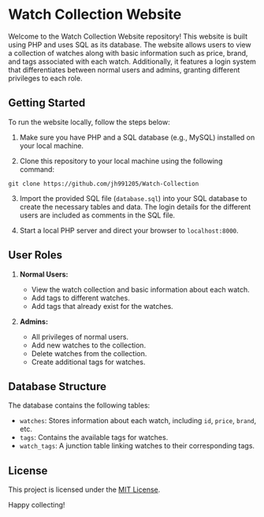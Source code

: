 # Watch Collection Website

Welcome to the Watch Collection Website repository! This website is built using PHP and uses SQL as its database. The website allows users to view a collection of watches along with basic information such as price, brand, and tags associated with each watch. Additionally, it features a login system that differentiates between normal users and admins, granting different privileges to each role.

## Getting Started

To run the website locally, follow the steps below:

1. Make sure you have PHP and a SQL database (e.g., MySQL) installed on your local machine.

2. Clone this repository to your local machine using the following command:

```
git clone https://github.com/jh991205/Watch-Collection
```

3. Import the provided SQL file (`database.sql`) into your SQL database to create the necessary tables and data. The login details for the different users are included as comments in the SQL file.

4. Start a local PHP server and direct your browser to `localhost:8000`.

## User Roles

1. **Normal Users:**
   - View the watch collection and basic information about each watch.
   - Add tags to different watches.
   - Add tags that already exist for the watches.

2. **Admins:**
   - All privileges of normal users.
   - Add new watches to the collection.
   - Delete watches from the collection.
   - Create additional tags for watches.

## Database Structure

The database contains the following tables:

- `watches`: Stores information about each watch, including `id`, `price`, `brand`, etc.
- `tags`: Contains the available tags for watches.
- `watch_tags`: A junction table linking watches to their corresponding tags.

## License

This project is licensed under the [MIT License](LICENSE).

Happy collecting!
